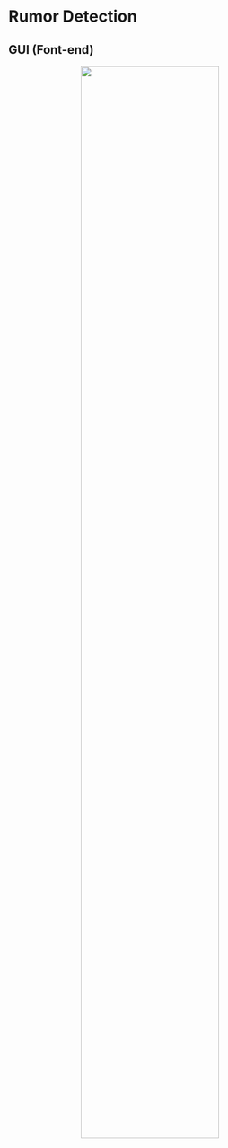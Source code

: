 # Rumor Detection

## GUI (Font-end)

<p align=center>
    <img src="../static/img/gui.jpg" width ="70%" height="70%">
</p>
